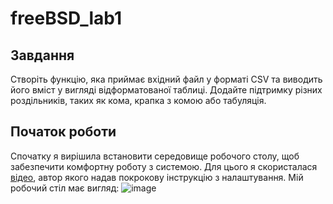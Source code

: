 # freeBSD_lab1
## Завдання
Створіть функцію, яка приймає вхідний файл у форматі CSV та виводить його вміст у вигляді відформатованої таблиці. Додайте підтримку різних роздільників, таких як кома, крапка з комою або табуляція.
## Початок роботи
Спочатку я вирішила встановити середовище робочого столу, щоб забезпечити комфортну роботу з системою. Для цього я скористалася [відео](https://www.youtube.com/watch?v=mWUL7hhg-vs&ab_channel=FreeBSDFoundation), автор якого надав покрокову інструкцію з налаштування.
Мій робочий стіл має вигляд:
![image](https://github.com/user-attachments/assets/d3e55c91-ec13-429b-94f1-848aee110e3a)
